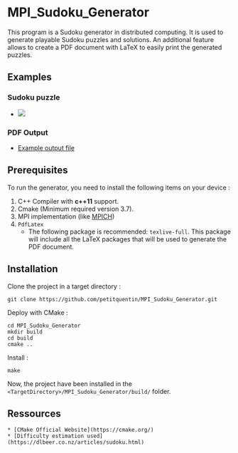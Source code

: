 # MPI_Sudoku_Generator

This program is a Sudoku generator in distributed computing. It is used to generate playable Sudoku puzzles and solutions. An additional feature allows to create a PDF document with LaTeX to easily print the generated puzzles. 

## Examples

### Sudoku puzzle
* ![](../doc/example_puzzle.png)

### PDF Output 
* [Example output file](../doc/output_example.pdf)

## Prerequisites

To run the generator, you need to install the following items on your device :

1. C++ Compiler with **c++11** support.
2. Cmake (Minimum required version 3.7).
3. MPI implementation (like [MPICH](https://www.mpich.org/downloads/))
4. `PdfLatex` 
    * The following package is recommended: `texlive-full`. This package will include all the LaTeX packages that will be used to generate the PDF document. 

## Installation

Clone the project in a target directory :

```
git clone https://github.com/petitquentin/MPI_Sudoku_Generator.git
```

Deploy with CMake :

```
cd MPI_Sudoku_Generator
mkdir build
cd build
cmake .. 
```

Install :

```
make
```

Now, the project have been installed in the `<TargetDirectory>/MPI_Sudoku_Generator/build/` folder.

## Ressources
    * [CMake Official Website](https://cmake.org/)
    * [Difficulty estimation used](https://dlbeer.co.nz/articles/sudoku.html)
